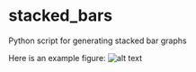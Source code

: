 # stacked_bars
Python script for generating stacked bar graphs

Here is an example figure:
![alt text](https://github.com/apeden/stacked_bars/blot/master/Figure_1.png)

